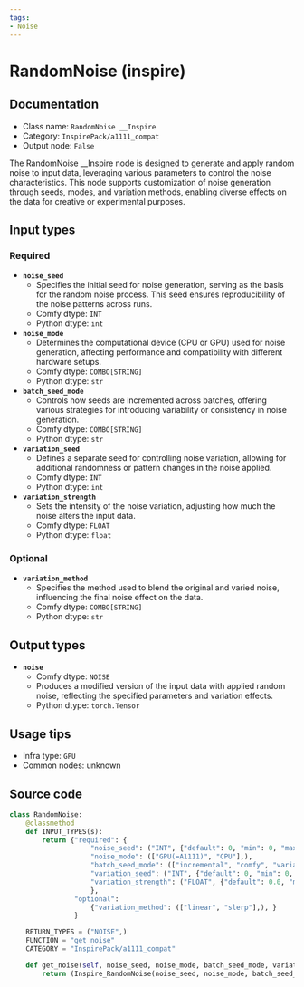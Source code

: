 ```yaml
---
tags:
- Noise
---
```


# RandomNoise (inspire)
## Documentation
- Class name: `RandomNoise __Inspire`
- Category: `InspirePack/a1111_compat`
- Output node: `False`

The RandomNoise __Inspire node is designed to generate and apply random noise to input data, leveraging various parameters to control the noise characteristics. This node supports customization of noise generation through seeds, modes, and variation methods, enabling diverse effects on the data for creative or experimental purposes.
## Input types
### Required
- **`noise_seed`**
    - Specifies the initial seed for noise generation, serving as the basis for the random noise process. This seed ensures reproducibility of the noise patterns across runs.
    - Comfy dtype: `INT`
    - Python dtype: `int`
- **`noise_mode`**
    - Determines the computational device (CPU or GPU) used for noise generation, affecting performance and compatibility with different hardware setups.
    - Comfy dtype: `COMBO[STRING]`
    - Python dtype: `str`
- **`batch_seed_mode`**
    - Controls how seeds are incremented across batches, offering various strategies for introducing variability or consistency in noise generation.
    - Comfy dtype: `COMBO[STRING]`
    - Python dtype: `str`
- **`variation_seed`**
    - Defines a separate seed for controlling noise variation, allowing for additional randomness or pattern changes in the noise applied.
    - Comfy dtype: `INT`
    - Python dtype: `int`
- **`variation_strength`**
    - Sets the intensity of the noise variation, adjusting how much the noise alters the input data.
    - Comfy dtype: `FLOAT`
    - Python dtype: `float`
### Optional
- **`variation_method`**
    - Specifies the method used to blend the original and varied noise, influencing the final noise effect on the data.
    - Comfy dtype: `COMBO[STRING]`
    - Python dtype: `str`
## Output types
- **`noise`**
    - Comfy dtype: `NOISE`
    - Produces a modified version of the input data with applied random noise, reflecting the specified parameters and variation effects.
    - Python dtype: `torch.Tensor`
## Usage tips
- Infra type: `GPU`
- Common nodes: unknown


## Source code
```python
class RandomNoise:
    @classmethod
    def INPUT_TYPES(s):
        return {"required": {
                    "noise_seed": ("INT", {"default": 0, "min": 0, "max": 0xffffffffffffffff}),
                    "noise_mode": (["GPU(=A1111)", "CPU"],),
                    "batch_seed_mode": (["incremental", "comfy", "variation str inc:0.01", "variation str inc:0.05"],),
                    "variation_seed": ("INT", {"default": 0, "min": 0, "max": 0xffffffffffffffff}),
                    "variation_strength": ("FLOAT", {"default": 0.0, "min": 0.0, "max": 1.0, "step": 0.01}),
                    },
                "optional":
                    {"variation_method": (["linear", "slerp"],), }
                }

    RETURN_TYPES = ("NOISE",)
    FUNCTION = "get_noise"
    CATEGORY = "InspirePack/a1111_compat"

    def get_noise(self, noise_seed, noise_mode, batch_seed_mode, variation_seed, variation_strength, variation_method="linear"):
        return (Inspire_RandomNoise(noise_seed, noise_mode, batch_seed_mode, variation_seed, variation_strength, variation_method=variation_method),)

```
